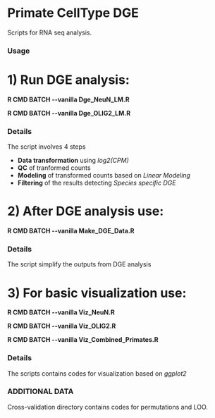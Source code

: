 # Primate CellType DGE
Scripts for RNA seq analysis.

### Usage
# 1) Run DGE analysis: 
**R CMD BATCH --vanilla Dge_NeuN_LM.R**

**R CMD BATCH --vanilla Dge_OLIG2_LM.R**

### Details
The script involves 4 steps
- **Data transformation** using *log2(CPM)*
- **QC** of tranformed counts
- **Modeling** of transformed counts based on *Linear Modeling*
- **Filtering** of the results detecting *Species specific DGE*

# 2) After DGE analysis use:
**R CMD BATCH --vanilla Make_DGE_Data.R**

### Details
The script simplify the outputs from DGE analysis

# 3) For basic visualization use: 
**R CMD BATCH --vanilla Viz_NeuN.R**

**R CMD BATCH --vanilla Viz_OLIG2.R**

**R CMD BATCH --vanilla Viz_Combined_Primates.R**

### Details
The scripts contains codes for visualization based on *ggplot2*

### ADDITIONAL DATA
Cross-validation directory contains codes for permutations and LOO. 
